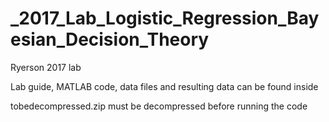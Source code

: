 # _2017_Lab_Logistic_Regression_Bayesian_Decision_Theory

Ryerson 2017 lab

Lab guide, MATLAB code, data files and resulting data can be found inside

tobedecompressed.zip must be decompressed before running the code
